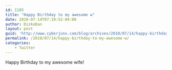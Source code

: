 ```yaml
---
id: 1185
title: "Happy Birthday to my awesome w"
date: 2010-07-14T07:19:52-04:00
author: DizkoDan
layout: post
guid: 'http://www.cyberjunx.com/blog/archives/2010/07/14/happy-birthday-to-my-awesome-w/'
permalink: /2010/07/14/happy-birthday-to-my-awesome-w/
categories:
    - Twitter
---
```


Happy Birthday to my awesome wife!